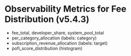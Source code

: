 # Observability Metrics for Fee Distribution (v5.4.3)

- fee_total, developer_share, system_pool_total
- per_category_allocation (labels: category)
- subscription_revenue_allocation (labels: target)
- pofi_score_distribution (histogram)
